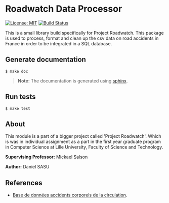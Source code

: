 Roadwatch Data Processor
=========================

[![License: MIT](https://img.shields.io/badge/License-MIT-yellow.svg)](https://opensource.org/licenses/MIT) [![Build Status](https://travis-ci.com/daniel-sasu/roadwatch-data-processor.svg?branch=master)](https://travis-ci.com/daniel-sasu/roadwatch-data-processor)

This is a small library build specifically for Project Roadwatch. This package is used to process, format and clean up the csv data on road accidents in France in order
to be integrated in a SQL database.   




Generate documentation
-----------------------
```
$ make doc
```

> **Note:** The documentation is generated using [sphinx](http://www.sphinx-doc.org/en/master/).

Run tests
------------
```
$ make test
```

About
------

This module is a part of a bigger project called 'Project Roadwatch'. Which is was in individual assignment as a part in the first year graduate program in Computer Science at Lille University, Faculty of Science and Technology.

**Supervising Professor:** Mickael Salson

**Author:** Daniel SASU

References
-----------
* [Base de données accidents corporels de la circulation](https://www.data.gouv.fr/fr/datasets/base-de-donnees-accidents-corporels-de-la-circulation/).
